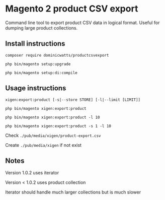 # Magento 2 product CSV export

Command line tool to export product CSV data in logical format. Useful for dumping large product collections.

## Install instructions

    composer require dominicwatts/productcsvexport

    php bin/magento setup:upgrade

    php bin/magento setup:di:compile

## Usage instructions

    xigen:export:product [-s|--store STORE] [-l|--limit [LIMIT]]

    php bin/magento xigen:export:product 

    php bin/magento xigen:export:product -l 10

    php bin/magento xigen:export:product -s 1 -l 10    

Check `./pub/media/xigen/product-export.csv`

Create `./pub/media/xigen` if not exist

## Notes

Version 1.0.2 uses iterator

Version < 1.0.2 uses product collection

Iterator should handle much larger collections but is much slower